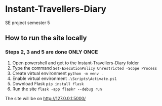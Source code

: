 # Instant-Travellers-Diary
SE project semester 5

## How to run the site locally
### Steps 2, 3 and 5 are done **ONLY ONCE**

1. Open powershell and get to the Instant-Travellers-Diary folder
2. Type the command `Set-ExecutionPolicy Unrestricted -Scope Process`
3. Create virtual environment `python -m venv .`
4. Enable virtual environment `.\Scripts\Activate.ps1`
5. Download Flask `pip install flask`
6. Run the site `flask -app flaskr --debug run`

The site will be on http://127.0.0.1:5000/